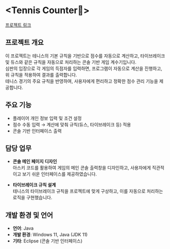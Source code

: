 
# <Tennis Counter🥎>
[프로젝트 링크](https://narrow-cacao-5d2.notion.site/177362560a0c81f79157d1a3ac2a4401)


## 프로젝트 개요
이 프로젝트는 테니스의 기본 규칙을 기반으로 점수를 자동으로 계산하고, 타이브레이크 및 듀스와 같은 규칙을 자동으로 처리하는 콘솔 기반 게임 계수기입니다.  
심판의 입장으로 각 게임의 득점자를 입력하면, 프로그램이 자동으로 계산을 진행하고, 위 규칙을 적용하여 결과를 출력합니다.  
테니스 경기의 주요 규칙을 반영하여, 사용자에게 편리하고 정확한 점수 관리 기능을 제공합니다.

## 주요 기능
- 플레이어 개인 정보 입력 및 조건 설정
- 점수 수동 입력 → 계산에 맞춰 규칙(듀스, 타이브레이크 등) 적용
- 콘솔 기반 인터페이스 출력

## 담당 업무
- **콘솔 메인 페이지 디자인**  
  아스키 코드를 활용하여 게임의 메인 콘솔 출력창을 디자인하고, 사용자에게 직관적이고 보기 쉬운 인터페이스를 제공하였습니다.

- **타이브레이크 규칙 설계**  
  테니스의 타이브레이크 규칙을 프로젝트에 맞게 구상하고, 이를 자동으로 처리하는 로직을 구현했습니다.

## 개발 환경 및 언어
- **언어**: Java
- **개발 환경**: Windows 11, Java (JDK 11)
- **기타**: Eclipse (콘솔 기반 인터페이스)
